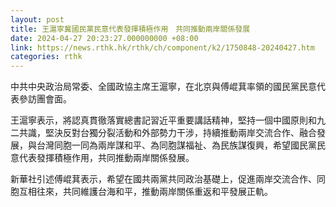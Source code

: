 ```yaml
---
layout: post
title: 王滬寧冀國民黨民意代表發揮積極作用　共同推動兩岸關係發展
date: 2024-04-27 20:23:27.000000000 +08:00
link: https://news.rthk.hk/rthk/ch/component/k2/1750848-20240427.htm
categories: rthk
---
```


中共中央政治局常委、全國政協主席王滬寧，在北京與傅崐萁率領的國民黨民意代表參訪團會面。

王滬寧表示，將認真貫徹落實總書記習近平重要講話精神，堅持一個中國原則和九二共識，堅決反對台獨分裂活動和外部勢力干涉，持續推動兩岸交流合作、融合發展，與台灣同胞一同為兩岸謀和平、為同胞謀福祉、為民族謀復興，希望國民黨民意代表發揮積極作用，共同推動兩岸關係發展。

新華社引述傅崐萁表示，希望在國共兩黨共同政治基礎上，促進兩岸交流合作、同胞互相往來，共同維護台海和平，推動兩岸關係重返和平發展正軌。

